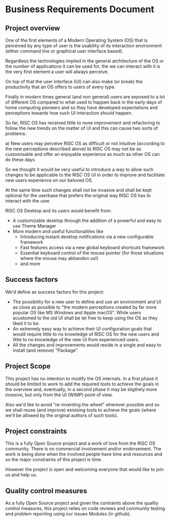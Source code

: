 # Business Requirements Document

## Project overview

One of the first elements of a  Modern Operating System (OS) that is perceived by any type of user is the usability of its interaction environment (either command line or graphical user interface based).

Regardless the technologies implied in the general architecture of the OS or the number of applications it can be used for, the we can interact with it is the very first element a user will always perceive.

On top of that the user interface (UI) can also make (or break) the productivity that an OS offers to users of every type.

Finally in modern times general (and non general) users are exposed to a lot of different OS compared to what used to happen back in the early days of home computing pioneers and so they have developed expectations and perceptions towards how such UI interaction should happen.

So far, RISC OS has received little to none improvement and refactoring to follow the new trends on the matter of UI and this can cause two sorts of problems:

a) New users may perceive RISC OS as difficult or not intuitive (according to the new perceptions described above)
b) RISC OS may not be as customisable and offer an enjoyable experience as much as other OS can do these days

So we thought it would be very useful to introduce a way to allow such changes to be applicable to the RISC OS UI in order to improve and facilitate new users experience on our beloved OS.

At the same time such changes shall not be invasive and shall be kept optional for the userbase that prefers the original way RISC OS has to interact with the user.

RISC OS Desktop and its users would benefit from:
- A customizable desktop through the addition of a powerful and easy to use Theme Manager
- More modern and useful functionalities like 
  - Introducing instant desktop notifications via a new configurable framework
  - Fast features access via a new global keyboard shortcuts framework
  - Essential keyboard control of the mouse pointer (for those situations where the mouse may abbandon us!)
  - and more 

## Success factors

We'd define as success factors for this project:
- The possibility for a new user to define and use an environment and UI as close as possible to "the modern perceptions created by far more popular OS like MS Windows and Apple macOS". While users acustomed to the old UI shall be let free to keep using the OS as they liked it to be.
- An extremely easy way to achieve their UI configuration goals that would require little to no knowledge of RISC OS for the new users and little to no knowledge of the new UI from experienced users.
- All the changes and improvements would reside in a single and easy to install (and remove) "Package". 

## Project Scope

This project has no intention to modify the OS internals. In a first phase it should be limited to work to add the required tools to achieve the goals in the overview and, eventually, in a second phase it may be sligthely more *invasive*, but only from the UI (WIMP) point of view.

Also we'd like to avoid "re-inventing the wheel" wherever possible and so we shall reuse (and improve) existsing tools to achieve the goals (where we'll be allowed by the original authors of such tools).

## Project constraints

This is a fully Open Source project and a work of love from the RISC OS community. There is no commercial involvement and/or endorsement. The work is being done when the involved people have time and resources and so the major constraints of this project is time.

However the project is open and welcoming everyone that would like to join us and help us.

## Quality control measures

As a fully Open Source project and given the contraints above the quality control measures, this project relies on code reviews and community testing and problem reporting using our Issues Modules (in github).
 

